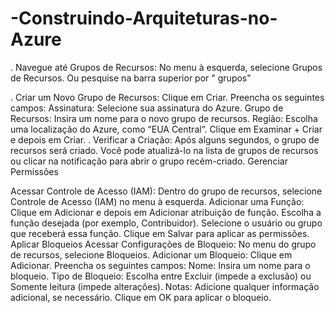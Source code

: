 # -Construindo-Arquiteturas-no-Azure


. Navegue até Grupos de Recursos:
No menu à esquerda, selecione Grupos de Recursos.
 Ou pesquise na barra superior por " grupos"

. Criar um Novo Grupo de Recursos:
Clique em Criar.
Preencha os seguintes campos:
Assinatura: Selecione sua assinatura do Azure.
Grupo de Recursos: Insira um nome para o novo grupo de recursos.
Região: Escolha uma localização do Azure, como “EUA Central”.
Clique em Examinar + Criar e depois em Criar.
. Verificar a Criação:
Após alguns segundos, o grupo de recursos será criado. Você pode atualizá-lo na lista de grupos de recursos ou clicar na notificação para abrir o grupo recém-criado.
Gerenciar Permissões


Acessar Controle de Acesso (IAM):
Dentro do grupo de recursos, selecione Controle de Acesso (IAM) no menu à esquerda.
 Adicionar uma Função:
Clique em Adicionar e depois em Adicionar atribuição de função.
Escolha a função desejada (por exemplo, Contribuidor).
Selecione o usuário ou grupo que receberá essa função.
Clique em Salvar para aplicar as permissões.
Aplicar Bloqueios
 Acessar Configurações de Bloqueio:
No menu do grupo de recursos, selecione Bloqueios.
 Adicionar um Bloqueio:
Clique em Adicionar.
Preencha os seguintes campos:
Nome: Insira um nome para o bloqueio.
Tipo de Bloqueio: Escolha entre Excluir (impede a exclusão) ou Somente leitura (impede alterações).
Notas: Adicione qualquer informação adicional, se necessário.
Clique em OK para aplicar o bloqueio.
